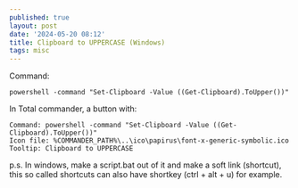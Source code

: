 ```yaml
---
published: true
layout: post
date: '2024-05-20 08:12'
title: Clipboard to UPPERCASE (Windows)
tags: misc 
---
```

Command:

    powershell -command "Set-Clipboard -Value ((Get-Clipboard).ToUpper())"

In Total commander, a button with:

    Command: powershell -command "Set-Clipboard -Value ((Get-Clipboard).ToUpper())"
    Icon file: %COMMANDER_PATH%\..\ico\papirus\font-x-generic-symbolic.ico
    Tooltip: Clipboard to UPPERCASE

p.s. In windows, make a script.bat out of it and make a soft link (shortcut), this so called shortcuts can also have shortkey (ctrl + alt + u) for example.
